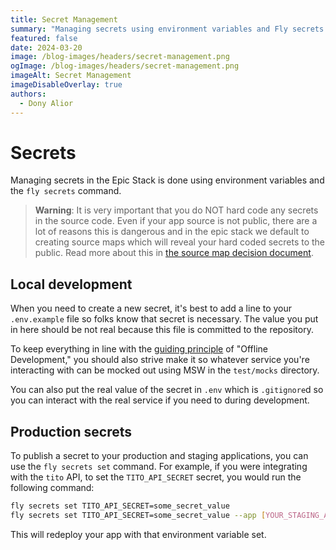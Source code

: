 ```yaml
---
title: Secret Management
summary: "Managing secrets using environment variables and Fly secrets in Epic Stack"
featured: false
date: 2024-03-20
image: /blog-images/headers/secret-management.png
ogImage: /blog-images/headers/secret-management.png
imageAlt: Secret Management
imageDisableOverlay: true
authors:
  - Dony Alior
---
```


# Secrets

Managing secrets in the Epic Stack is done using environment variables and the
`fly secrets` command.

> **Warning**: It is very important that you do NOT hard code any secrets in the
> source code. Even if your app source is not public, there are a lot of reasons
> this is dangerous and in the epic stack we default to creating source maps
> which will reveal your hard coded secrets to the public. Read more about this
> in [the source map decision document](./decisions/016-source-maps.md).

## Local development

When you need to create a new secret, it's best to add a line to your
`.env.example` file so folks know that secret is necessary. The value you put in
here should be not real because this file is committed to the repository.

To keep everything in line with the [guiding principle](./guiding-principles.md)
of "Offline Development," you should also strive make it so whatever service
you're interacting with can be mocked out using MSW in the `test/mocks`
directory.

You can also put the real value of the secret in `.env` which is `.gitignore`d
so you can interact with the real service if you need to during development.

## Production secrets

To publish a secret to your production and staging applications, you can use the
`fly secrets set` command. For example, if you were integrating with the `tito`
API, to set the `TITO_API_SECRET` secret, you would run the following command:

```sh
fly secrets set TITO_API_SECRET=some_secret_value
fly secrets set TITO_API_SECRET=some_secret_value --app [YOUR_STAGING_APP_NAME]
```

This will redeploy your app with that environment variable set.

